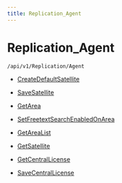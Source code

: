 ```yaml
---
title: Replication_Agent
---
```


# Replication_Agent

```http
/api/v1/Replication/Agent
```




* [CreateDefaultSatellite](v1ReplicationAgent_CreateDefaultSatellite.md)

* [SaveSatellite](v1ReplicationAgent_SaveSatellite.md)

* [GetArea](v1ReplicationAgent_GetArea.md)

* [SetFreetextSearchEnabledOnArea](v1ReplicationAgent_SetFreetextSearchEnabledOnArea.md)

* [GetAreaList](v1ReplicationAgent_GetAreaList.md)

* [GetSatellite](v1ReplicationAgent_GetSatellite.md)

* [GetCentralLicense](v1ReplicationAgent_GetCentralLicense.md)

* [SaveCentralLicense](v1ReplicationAgent_SaveCentralLicense.md)